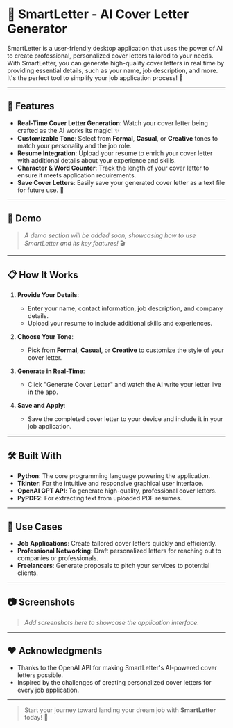 # 📝 SmartLetter - AI Cover Letter Generator

SmartLetter is a user-friendly desktop application that uses the power of AI to create professional, personalized cover letters tailored to your needs. With SmartLetter, you can generate high-quality cover letters in real time by providing essential details, such as your name, job description, and more. It's the perfect tool to simplify your job application process! 🚀

---

## 🌟 Features

- **Real-Time Cover Letter Generation**: Watch your cover letter being crafted as the AI works its magic! ✨
- **Customizable Tone**: Select from **Formal**, **Casual**, or **Creative** tones to match your personality and the job role.
- **Resume Integration**: Upload your resume to enrich your cover letter with additional details about your experience and skills.
- **Character & Word Counter**: Track the length of your cover letter to ensure it meets application requirements.
- **Save Cover Letters**: Easily save your generated cover letter as a text file for future use. 💾

---

## 🎥 Demo

> _A demo section will be added soon, showcasing how to use SmartLetter and its key features!_ 🎬

---

## 📋 How It Works

1. **Provide Your Details**:
   - Enter your name, contact information, job description, and company details.
   - Upload your resume to include additional skills and experiences.

2. **Choose Your Tone**:
   - Pick from **Formal**, **Casual**, or **Creative** to customize the style of your cover letter.

3. **Generate in Real-Time**:
   - Click "Generate Cover Letter" and watch the AI write your letter live in the app.

4. **Save and Apply**:
   - Save the completed cover letter to your device and include it in your job application.

---

## 🛠️ Built With

- **Python**: The core programming language powering the application.
- **Tkinter**: For the intuitive and responsive graphical user interface.
- **OpenAI GPT API**: To generate high-quality, professional cover letters.
- **PyPDF2**: For extracting text from uploaded PDF resumes.

---

## 🎯 Use Cases

- **Job Applications**: Create tailored cover letters quickly and efficiently.
- **Professional Networking**: Draft personalized letters for reaching out to companies or professionals.
- **Freelancers**: Generate proposals to pitch your services to potential clients.

---

## 📷 Screenshots

> _Add screenshots here to showcase the application interface._

---

## ❤️ Acknowledgments

- Thanks to the OpenAI API for making SmartLetter's AI-powered cover letters possible.
- Inspired by the challenges of creating personalized cover letters for every job application.

---

> Start your journey toward landing your dream job with **SmartLetter** today! 🚀
